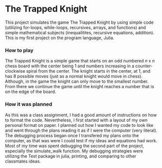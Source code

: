 # The Trapped Knight
This project simulates the game The Trapped Knight by using simple code (utilizing for-loops, while-loops, recursives, arrays, and functions) 
and simple mathematical subjects (inequalitites, recursive equations, addition). 
This is my first project on the program language, Julia. 

### How to play
The Trapped Knight is a simple game that starts on an odd numbered $n$ x $n$ chess board with the center being $1$ and numbers increasing in a counter-clockwise spiral from the center. 
The knight starts in the center, at $1$, and has $8$ possible moves (just as a normal knight would move in chess). Although, in the game the knight can only move to the smallest number.
From there we continue the game until the knight reaches a number that is on the edge of the board.

### How it was planned
As this was a class assignment, I had a good amount of instructions on how to format the code. Nevertheless, I first started with a layout of my own personal format on paper.
I planned out how I wanted my code to look like and went through the plans reading it as if I were the computer (very literal). The debugging process began once I transfered 
my plans onto the computer, as that was were I could test if my ideas and equations had work. Most of my time was spent debugging the second part of the project, especially the simulate_walk function.
My debugging strategies were utilizng the Test package in julia, printing, and comparing to other classmates ideas. 
